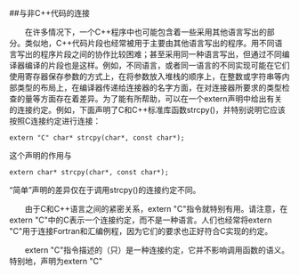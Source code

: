 ##与非C++代码的连接

&emsp;&emsp;在许多情况下，一个C++程序中也可能包含着一些采用其他语言写出的部分。类似地，C++代码片段也经常被用于主要由其他语言写出的程序。用不同语言写出的程序片段之间的协作比较困难；甚至采用同一种语言写出，但通过不同编译器编译的片段也是这样。例如，不同语言，或者同一语言的不同实现可能在它们使用寄存器保存参数的方式上，在将参数放入堆栈的顺序上，在整数或字符串等内部类型的布局上，在编译器传递给连接器的名字方面，在对连接器所要求的类型检查的量等方面存在着差异。为了能有所帮助，可以在一个extern声明中给出有关的连接约定。例如，下面声明了C和C++标准库函数strcpy()，并特别说明它应该按照C连接约定进行连接：

    extern "C" char* strcpy(char*, const char*);

这个声明的作用与

    extern char* strcpy(char*, const char*);

“简单”声明的差异仅在于调用strcpy()的连接约定不同。

&emsp;&emsp;由于C和C++语言之间的紧密关系，extern "C"指令就特别有用。请注意，在extern "C"中的C表示一个连接约定，而不是一种语言。人们也经常将extern "C"用于连接Fortran和汇编例程，因为它们的要求也正好符合C实现的约定。

&emsp;&emsp;extern "C"指令描述的（只）是一种连接约定，它并不影响调用函数的语义。特别地，声明为extern "C"